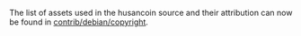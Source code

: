 The list of assets used in the husancoin source and their attribution can now be found in [contrib/debian/copyright](../contrib/debian/copyright).
